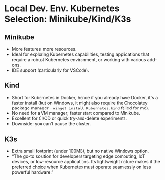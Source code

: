 # Local Dev. Env. Kubernetes Selection: Minikube/Kind/K3s

## Minikube
- More features, more resources.
- Ideal for exploring Kubernetes capabilities, testing applications that require a robust Kubernetes environment, or working with various add-ons.
- IDE support (particularly for VSCode).

## Kind
- Short for Kubernetes in Docker, hence if you already have Docker, it's a faster install (but on Windows, it might also require the Chocolatey package manager - `winget install Kubernetes.kind` failed for me).
- No need for a VM manager; faster start compared to Minikube.
- Excellent for CI/CD or quick try-and-delete experiments.
- Downside: you can’t pause the cluster.

## K3s
- Extra small footprint (under 100MB), but no native Windows option.
- “The go-to solution for developers targeting edge computing, IoT devices, or low-resource applications. Its lightweight nature makes it the preferred choice when Kubernetes must operate seamlessly on less powerful hardware.”
